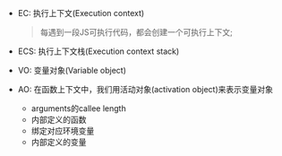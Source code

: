 * EC: 执行上下文(Execution context)
  >每遇到一段JS可执行代码，都会创建一个可执行上下文;
* ECS: 执行上下文栈(Execution context stack)

* VO: 变量对象(Variable object)
* AO: 在函数上下文中，我们用活动对象(activation object)来表示变量对象
  * arguments的callee length
  * 内部定义的函数
  * 绑定对应环境变量
  * 内部定义的变量